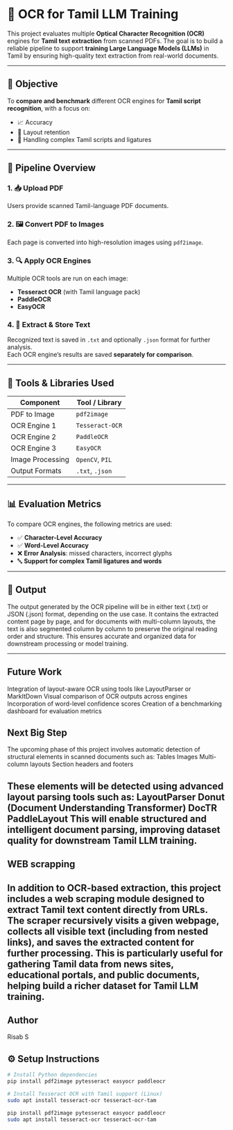 # 📝 OCR for Tamil LLM Training

This project evaluates multiple **Optical Character Recognition (OCR)** engines for **Tamil text extraction** from scanned PDFs. The goal is to build a reliable pipeline to support **training Large Language Models (LLMs)** in Tamil by ensuring high-quality text extraction from real-world documents.

---

## 🎯 Objective

To **compare and benchmark** different OCR engines for **Tamil script recognition**, with a focus on:

- 📈 Accuracy  
- 🧱 Layout retention  
- 🧩 Handling complex Tamil scripts and ligatures  

---

## 🔄 Pipeline Overview

### 1. 📥 Upload PDF  
Users provide scanned Tamil-language PDF documents.

### 2. 🖼️ Convert PDF to Images  
Each page is converted into high-resolution images using `pdf2image`.

### 3. 🔍 Apply OCR Engines  
Multiple OCR tools are run on each image:
- **Tesseract OCR** (with Tamil language pack)
- **PaddleOCR**
- **EasyOCR**

### 4. 💾 Extract & Store Text  
Recognized text is saved in `.txt` and optionally `.json` format for further analysis.  
Each OCR engine’s results are saved **separately for comparison**.

---

## 🧰 Tools & Libraries Used

| Component           | Tool / Library       |
|---------------------|----------------------|
| PDF to Image        | `pdf2image`          |
| OCR Engine 1        | `Tesseract-OCR`      |
| OCR Engine 2        | `PaddleOCR`          |
| OCR Engine 3        | `EasyOCR`            |
| Image Processing    | `OpenCV`, `PIL`      |
| Output Formats      | `.txt`, `.json`      |

---

## 📊 Evaluation Metrics

To compare OCR engines, the following metrics are used:

- ✅ **Character-Level Accuracy**
- ✅ **Word-Level Accuracy**
- ❌ **Error Analysis**: missed characters, incorrect glyphs
- 🔤 **Support for complex Tamil ligatures and words**

---

## 📁 Output 
The output generated by the OCR pipeline will be in either text (.txt) or JSON (.json) format, depending on the use case. It contains the extracted content page by page, and for documents with multi-column layouts, the text is also segmented column by column to preserve the original reading order and structure. This ensures accurate and organized data for downstream processing or model training.

---
## Future Work
Integration of layout-aware OCR using tools like LayoutParser or MarkItDown
Visual comparison of OCR outputs across engines
Incorporation of word-level confidence scores
Creation of a benchmarking dashboard for evaluation metrics

## Next Big Step
The upcoming phase of this project involves automatic detection of structural elements in scanned documents such as:
Tables
Images
Multi-column layouts
Section headers and footers

These elements will be detected using advanced layout parsing tools such as:
LayoutParser
Donut (Document Understanding Transformer)
DocTR
PaddleLayout
This will enable structured and intelligent document parsing, improving dataset quality for downstream Tamil LLM training.
---
## WEB scrapping
In addition to OCR-based extraction, this project includes a web scraping module designed to extract Tamil text content directly from URLs. The scraper recursively visits a given webpage, collects all visible text (including from nested links), and saves the extracted content for further processing. This is particularly useful for gathering Tamil data from news sites, educational portals, and public documents, helping build a richer dataset for Tamil LLM training.
---
## Author
Risab S

## ⚙️ Setup Instructions

```bash
# Install Python dependencies
pip install pdf2image pytesseract easyocr paddleocr

# Install Tesseract OCR with Tamil support (Linux)
sudo apt install tesseract-ocr tesseract-ocr-tam

pip install pdf2image pytesseract easyocr paddleocr
sudo apt install tesseract-ocr tesseract-ocr-tam

